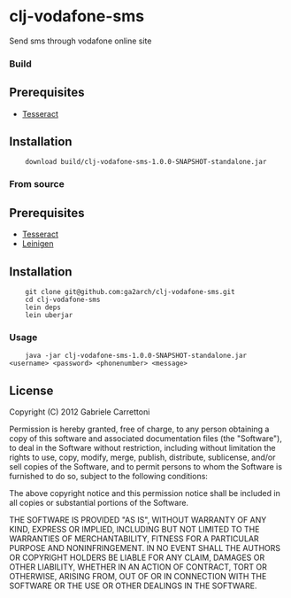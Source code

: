clj-vodafone-sms
================

Send sms through vodafone online site

### Build
## Prerequisites
* [Tesseract](http://code.google.com/p/tesseract-ocr/wiki/ReadMe)

## Installation
        download build/clj-vodafone-sms-1.0.0-SNAPSHOT-standalone.jar

### From source

## Prerequisites
* [Tesseract](http://code.google.com/p/tesseract-ocr/wiki/ReadMe)
* [Leinigen](https://github.com/technomancy/leiningen#installation)

## Installation
        git clone git@github.com:ga2arch/clj-vodafone-sms.git
        cd clj-vodafone-sms
        lein deps
        lein uberjar

### Usage
        java -jar clj-vodafone-sms-1.0.0-SNAPSHOT-standalone.jar <username> <password> <phonenumber> <message>



## License
Copyright (C) 2012 Gabriele Carrettoni

Permission is hereby granted, free of charge, to any person obtaining a copy of this software and associated documentation files (the "Software"), to deal in the Software without restriction, including without limitation the rights to use, copy, modify, merge, publish, distribute, sublicense, and/or sell copies of the Software, and to permit persons to whom the Software is furnished to do so, subject to the following conditions:

The above copyright notice and this permission notice shall be included in all copies or substantial portions of the Software.

THE SOFTWARE IS PROVIDED "AS IS", WITHOUT WARRANTY OF ANY KIND, EXPRESS OR IMPLIED, INCLUDING BUT NOT LIMITED TO THE WARRANTIES OF MERCHANTABILITY, FITNESS FOR A PARTICULAR PURPOSE AND NONINFRINGEMENT. IN NO EVENT SHALL THE AUTHORS OR COPYRIGHT HOLDERS BE LIABLE FOR ANY CLAIM, DAMAGES OR OTHER LIABILITY, WHETHER IN AN ACTION OF CONTRACT, TORT OR OTHERWISE, ARISING FROM, OUT OF OR IN CONNECTION WITH THE SOFTWARE OR THE USE OR OTHER DEALINGS IN THE SOFTWARE.
